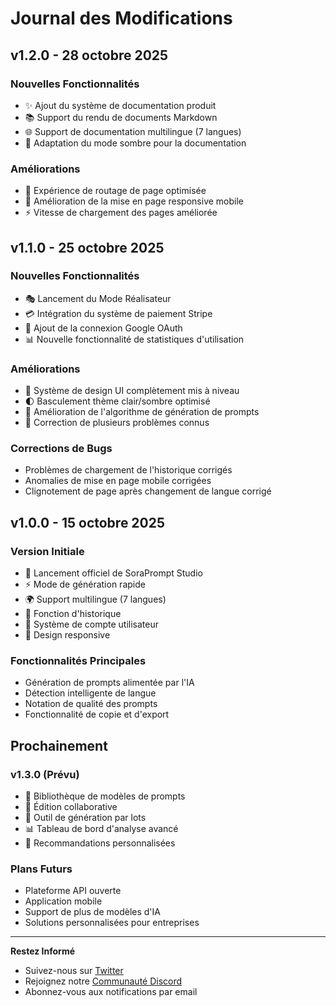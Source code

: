 # Journal des Modifications

## v1.2.0 - 28 octobre 2025

### Nouvelles Fonctionnalités
- ✨ Ajout du système de documentation produit
- 📚 Support du rendu de documents Markdown
- 🌐 Support de documentation multilingue (7 langues)
- 🎨 Adaptation du mode sombre pour la documentation

### Améliorations
- 🔄 Expérience de routage de page optimisée
- 📱 Amélioration de la mise en page responsive mobile
- ⚡ Vitesse de chargement des pages améliorée

## v1.1.0 - 25 octobre 2025

### Nouvelles Fonctionnalités
- 🎭 Lancement du Mode Réalisateur
- 💳 Intégration du système de paiement Stripe
- 🔐 Ajout de la connexion Google OAuth
- 📊 Nouvelle fonctionnalité de statistiques d'utilisation

### Améliorations
- 🎨 Système de design UI complètement mis à niveau
- 🌓 Basculement thème clair/sombre optimisé
- 📝 Amélioration de l'algorithme de génération de prompts
- 🐛 Correction de plusieurs problèmes connus

### Corrections de Bugs
- Problèmes de chargement de l'historique corrigés
- Anomalies de mise en page mobile corrigées
- Clignotement de page après changement de langue corrigé

## v1.0.0 - 15 octobre 2025

### Version Initiale
- 🎉 Lancement officiel de SoraPrompt Studio
- ⚡ Mode de génération rapide
- 🌍 Support multilingue (7 langues)
- 💾 Fonction d'historique
- 👤 Système de compte utilisateur
- 🎨 Design responsive

### Fonctionnalités Principales
- Génération de prompts alimentée par l'IA
- Détection intelligente de langue
- Notation de qualité des prompts
- Fonctionnalité de copie et d'export

## Prochainement

### v1.3.0 (Prévu)
- 📝 Bibliothèque de modèles de prompts
- 🤝 Édition collaborative
- 🔄 Outil de génération par lots
- 📊 Tableau de bord d'analyse avancé
- 🎯 Recommandations personnalisées

### Plans Futurs
- Plateforme API ouverte
- Application mobile
- Support de plus de modèles d'IA
- Solutions personnalisées pour entreprises

---

**Restez Informé**
- Suivez-nous sur [Twitter](https://twitter.com/SoraPrompt)
- Rejoignez notre [Communauté Discord](https://discord.gg/soraprompt)
- Abonnez-vous aux notifications par email
